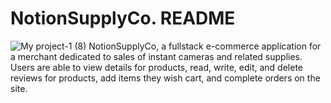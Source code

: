 # NotionSupplyCo. README
![My project-1 (8)](https://user-images.githubusercontent.com/75456670/184078055-50467fdb-5fc0-4e26-95ea-8c70bd79353e.png)
NotionSupplyCo, a fullstack e-commerce application for a merchant dedicated to sales of instant cameras and related supplies. Users are able to view details for products, read, write, edit, and delete reviews for products, add items they wish cart, and complete orders on the site.
